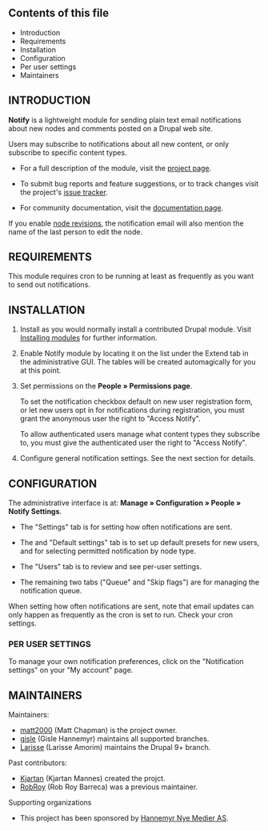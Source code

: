 ## Contents of this file

* Introduction
* Requirements
* Installation
* Configuration
* Per user settings
* Maintainers


## INTRODUCTION

**Notify** is a lightweight module for sending plain text email
notifications about new nodes and comments posted on a Drupal web
site.

Users may subscribe to notifications about all new content, or only
subscribe to specific content types.

* For a full description of the module, visit the [project page][1].

* To submit bug reports and feature suggestions, or to track changes
  visit the project's [issue tracker][2].

* For community documentation, visit the [documentation page][3].

If you enable [node revisions][4], the
notification email will also mention the name of the last person to
edit the node.


## REQUIREMENTS

This module requires cron to be running at least as frequently as you
want to send out notifications.


## INSTALLATION

1. Install as you would normally install a contributed Drupal
   module. Visit [Installing modules][IM] for further information.

2. Enable Notify module by locating it on the list under the Extend
   tab in the administrative GUI. The tables will be created
   automagically for you at this point.

3. Set permissions on the **People » Permissions page**.

   To set the notification checkbox default on new user registration
   form, or let new users opt in for notifications during
   registration, you must grant the anonymous user the right to
   "Access Notify".

   To allow authenticated users manage what content types they
   subscribe to, you must give the authenticated user the right to
   "Access Notify".

4. Configure general notification settings.  See the next section for
   details.


## CONFIGURATION

The administrative interface is at: **Manage » Configuration »
People » Notify Settings**.

- The "Settings" tab is for setting how often notifications are sent.

- The and "Default settings" tab is to set up default presets for new
  users, and for selecting permitted notification by node type.

- The "Users" tab is to review and see per-user settings.

- The remaining two tabs ("Queue" and "Skip flags") are for managing
  the notification queue.

When setting how often notifications are sent, note that email
updates can only happen as frequently as the cron is set to run.
Check your cron settings.


### PER USER SETTINGS

To manage your own notification preferences, click on the
"Notification settings" on your "My account" page.

## MAINTAINERS

Maintainers:

* [matt2000][MC] (Matt Chapman) is the project owner.
* [gisle][GH] (Gisle Hannemyr) maintains all supported branches.
* [Larisse][LA] (Larisse Amorim) maintains the Drupal 9+ branch.

Past contributors:

* [Kjartan][KM] (Kjartan Mannes) created the projct.
* [RobRoy][RB] (Rob Roy Barreca) was a previous maintainer.

Supporting organizations

* This project has been sponsored by [Hannemyr Nye Medier AS][HNM].

[1]: https://drupal.org/project/notify
[2]: https://drupal.org/project/issues/notify
[3]: https://www.drupal.org/docs/contributed-modules/notify
[4]: https://www.drupal.org/node/320614

[IM]: https://www.drupal.org/node/1897420
[MC]: https://www.drupal.org/u/matt2000
[GH]: https://www.drupal.org/u/gisle
[LA]: https://www.drupal.org/u/larisse
[KM]: https://www.drupal.org/u/kjartan
[RB]: https://www.drupal.org/u/robroy

[HNM]: https://hannemyr.no
